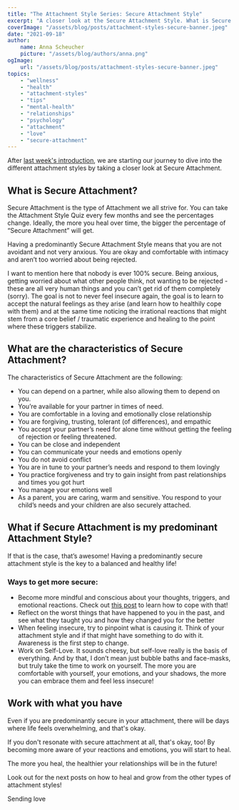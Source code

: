 ```yaml
---
title: "The Attachment Style Series: Secure Attachment Style"
excerpt: "A closer look at the Secure Attachment Style. What is Secure Attachment? What are the main characteristics? How can I become more secure?"
coverImage: "/assets/blog/posts/attachment-styles-secure-banner.jpeg"
date: "2021-09-18"
author:
    name: Anna Scheucher
    picture: "/assets/blog/authors/anna.png"
ogImage:
    url: "/assets/blog/posts/attachment-styles-secure-banner.jpeg"
topics:
    - "wellness"
    - "health"
    - "attachment-styles"
    - "tips"
    - "mental-health"
    - "relationships"
    - "psychology"
    - "attachment"
    - "love" 
    - "secure-attachment"
---
```


After <a href="https://fullyholistic.com/posts/attachment-styles-introduction"><ins> last week's introduction</ins></a>, we are starting our journey to dive into the different attachment styles by taking a closer look at <span class='font-bold'>Secure Attachment. </span>

## What is Secure Attachment? 
Secure Attachment is the type of Attachment <span class='font-bold'>we all strive for.</span> You can take the Attachment Style Quiz every few months and see the percentages change. Ideally, <span class='font-bold'>the more you heal over time, the bigger the percentage of “Secure Attachment” will get. </span>

Having a predominantly Secure Attachment Style means that you are <span class='font-bold'>not avoidant and not very anxious. You are okay and comfortable with intimacy and aren’t too worried about being rejected. </span>

I want to mention here that <span class='font-bold'>nobody is ever 100% secure.</span> Being anxious, getting worried about what other people think, not wanting to be rejected - these are all <span class='font-bold'>very human things</span> and you can’t get rid of them completely (sorry). The goal is not to never feel insecure again, the goal is to <span class='font-bold'>learn to accept the natural feelings as they arise (and learn how to healthily cope with them) </span>and at the same time noticing the irrational reactions that might stem from a core belief / traumatic experience and healing to the point where these triggers stabilize. 

## What are the characteristics of Secure Attachment? 

The <span class='font-bold'>characteristics of Secure Attachment </span>are the following: 

<ul class="list-disc">
<li>You can <span class='font-bold'>depend on a partner,</span> while also allowing them to <span class='font-bold'>depend on you. </span>
<li>You’re <span class='font-bold'>available for your partner</span> in times of need. 
<li>You are comfortable in a <span class='font-bold'>loving and emotionally close relationship</span>
<li>You are <span class='font-bold'>forgiving, trusting, tolerant (of differences), and empathic </span>
<li>You <span class='font-bold'>accept your partner’s need for alone time </span>without getting the feeling of rejection or feeling threatened. 
<li>You can be <span class='font-bold'>close and independent </span>
<li>You can <span class='font-bold'>communicate your needs and emotions</span> openly 
<li>You <span class='font-bold'>do not avoid conflict </span>
<li>You are <span class='font-bold'>in tune to your partner’s needs </span>and respond to them lovingly 
<li>You practice <span class='font-bold'>forgiveness and try to gain insight</span> from past relationships and times you got hurt 
<li>You <span class='font-bold'>manage your emotions</span> well 
<li>As a parent, you are <span class='font-bold'>caring, warm and sensitive.</span> You respond to your child’s needs and your children are also securely attached. 
</ul>

## What if Secure Attachment is my predominant Attachment Style?

If that is the case, that’s awesome! Having a predominantly secure attachment style is the key to a balanced and healthy life! 

### Ways to get more secure: 

<ul class="list-disc">
<li>Become more <span class='font-bold'>mindful and conscious</span> about your thoughts, triggers, and emotional reactions. Check out <a href="https://fullyholistic.com/posts/valid-feelings"><ins> this post</ins></a> to learn how to cope with that! 

<li>Reflect on the worst things that have happened to you in the past, and see <span class='font-bold'>what they taught you and how they changed you for the better </span>

<li>When feeling insecure, try to <span class='font-bold'>pinpoint what is causing it. </span>Think of your attachment style and if that might have something to do with it. Awareness is the first step to change. 

<li>Work on <span class='font-bold'>Self-Love. </span>It sounds cheesy, but self-love really is the basis of everything. And by that, I don’t mean just bubble baths and face-masks, but truly take the time to work on yourself. The more you are comfortable with yourself, your emotions, and your shadows, <span class='font-bold'>the more you can embrace them and feel less insecure! </span>
</ul>

## Work with what you have 

Even if you are predominantly secure in your attachment, there will be days where life feels overwhelming, and that's okay. 

If you don't resonate with secure attachment at all, that's okay, too! By becoming more aware of your reactions and emotions, you will start to heal. 

The more you heal, the healthier your relationships will be in the future! 

Look out for the next posts on how to heal and grow from the other types of attachment styles! 

Sending love 